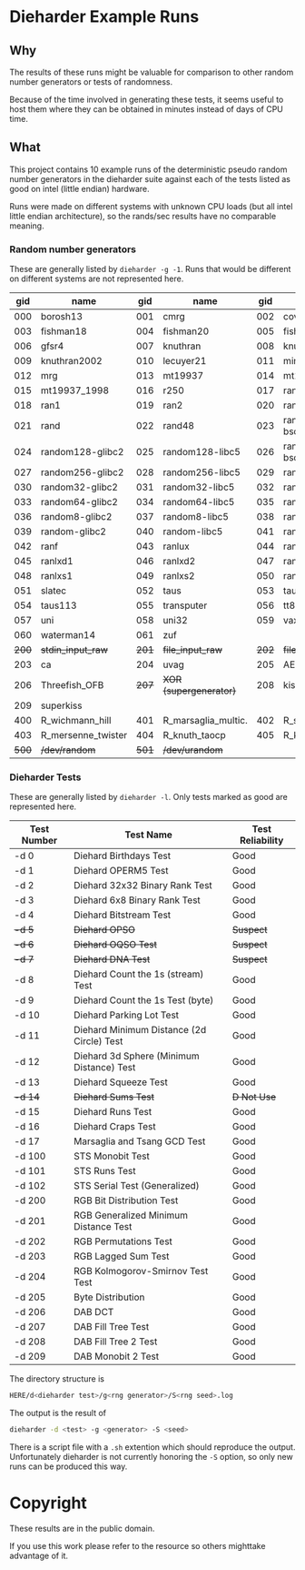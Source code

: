 # Dieharder Example Runs

## Why

The results of these runs might be valuable for comparison to
other random number generators or tests of randomness.

Because of the time involved in generating these tests, it seems useful to host them where they can be obtained in minutes instead of days of CPU time.

## What

This project contains 10 example runs of the deterministic
pseudo random number generators in the dieharder suite against
each of the tests listed as good on intel (little endian) hardware.

Runs were made on different systems with unknown CPU loads (but all intel little endian architecture), so the rands/sec results have no comparable meaning.

### Random number generators

These are generally listed by `dieharder -g -1`.  Runs that would be different on different systems are not represented here.

|gid|name          |gid|name          |gid|name|
|---|--------------|---|--------------|---|--------------|
|000|borosh13      |001|cmrg          |002|coveyou       |
|003|fishman18     |004|fishman20     |005|fishman2x     |
|006|gfsr4         |007|knuthran      |008|knuthran2     |
|009|knuthran2002  |010|lecuyer21     |011|minstd        |
|012|mrg           |013|mt19937       |014|mt19937_1999  |
|015|mt19937_1998  |016|r250          |017|ran0          |
|018|ran1          |019|ran2          |020|ran3          |
|021|rand          |022|rand48        |023|random128-bsd |
|024|random128-glibc2|025|random128-libc5|026|random256-bsd|
|027|random256-glibc2|028|random256-libc5|029|random32-bsd|
|030|random32-glibc2|031|random32-libc5|032|random64-bsd|
|033|random64-glibc2|034|random64-libc5|035|random8-bsd|
|036|random8-glibc2|037|random8-libc5|038|random-bsd|
|039|random-glibc2 |040|random-libc5  |041|randu         |
|042|ranf          |043|ranlux        |044|ranlux389     |
|045|ranlxd1       |046|ranlxd2       |047|ranlxs0       |
|048|ranlxs1       |049|ranlxs2       |050|ranmar        |
|051|slatec        |052|taus          |053|taus2         |
|054|taus113       |055|transputer    |056|tt800         |
|057|uni           |058|uni32         |059|vax           |
|060|waterman14    |061|zuf           |   |              |
|<del>200</del>|<del>stdin_input_raw</del>|<del>201</del>|<del>file_input_raw</del>|<del>202</del>|<del>file_input</del>|
|203|ca            |204|uvag          |205|AES_OFB       |
|206|Threefish_OFB |<del>207</del>|<del>XOR (supergenerator)</del>|208|kiss|
|209|superkiss     |   |              |   |              |
|400|R_wichmann_hill|401|R_marsaglia_multic.|402|R_super_duper|
|403|R_mersenne_twister|404|R_knuth_taocp|405|R_knuth_taocp2|
|<del>500</del>|<del>/dev/random</del>|<del>501</del>|<del>/dev/urandom</del>|   |               |

### Dieharder Tests

These are generally listed by `dieharder -l`.  Only tests marked as good are represented here.

|Test Number|                        Test Name|Test Reliability|
|-----------|---------------------------------|----------------|
|       -d 0|           Diehard Birthdays Test|    Good        |
|       -d 1|              Diehard OPERM5 Test|	   Good        |
|       -d 2|   Diehard 32x32 Binary Rank Test|    Good        |
|       -d 3|     Diehard 6x8 Binary Rank Test|    Good        |
|       -d 4|           Diehard Bitstream Test|    Good        |
|<del>-d 5</del>|   <del>Diehard OPSO</del>| <del>Suspect</del>|
|<del>-d 6</del>|<del>Diehard OQSO Test</del>|<del>Suspect</del>|
|<del>-d 7</del>|<del>Diehard DNA Test</del>|<del>Suspect</del>|
|       -d 8|Diehard Count the 1s (stream) Test|   Good        |
|       -d 9| Diehard Count the 1s Test (byte)|    Good        |
|      -d 10|         Diehard Parking Lot Test|    Good        |
|      -d 11|Diehard Minimum Distance (2d Circle) Test|  Good  |
|      -d 12|Diehard 3d Sphere (Minimum Distance) Test|  Good  |
|      -d 13|             Diehard Squeeze Test|    Good        |
|<del>-d 14</del>|<del>Diehard Sums Test</del>|<del>D Not Use</del>|
|      -d 15|                Diehard Runs Test|	   Good        |
|      -d 16|               Diehard Craps Test|    Good        |
|      -d 17|     Marsaglia and Tsang GCD Test|    Good        |
|     -d 100|                 STS Monobit Test|    Good        |
|     -d 101|                    STS Runs Test|    Good        |
|     -d 102|    STS Serial Test (Generalized)|    Good        |
|     -d 200|        RGB Bit Distribution Test|    Good        |
|     -d 201|RGB Generalized Minimum Distance Test|  Good      |
|     -d 202|            RGB Permutations Test|    Good        |
|     -d 203|              RGB Lagged Sum Test|    Good        |
|     -d 204| RGB Kolmogorov-Smirnov Test Test|    Good        |
|     -d 205|                Byte Distribution|	   Good        |
|     -d 206|                          DAB DCT|    Good        |
|     -d 207|               DAB Fill Tree Test|    Good        |
|     -d 208|             DAB Fill Tree 2 Test|    Good        |
|     -d 209|               DAB Monobit 2 Test|    Good        |

The directory structure is

```bash
HERE/d<dieharder test>/g<rng generator>/S<rng seed>.log
```

The output is the result of

```bash
dieharder -d <test> -g <generator> -S <seed>
```

There is a script file with a `.sh` extention which should reproduce the output.  Unfortunately dieharder is not currently honoring the `-S` option, so only new runs can be produced this way.

# Copyright

These results are in the public domain.

If you use this work please refer to the resource so others mighttake advantage of it.


